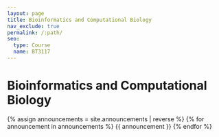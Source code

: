 ```yaml
---
layout: page
title: Bioinformatics and Computational Biology
nav_exclude: true
permalink: /:path/
seo:
  type: Course
  name: BT3117
---
```


# Bioinformatics and Computational Biology

{% assign announcements = site.announcements | reverse %}
{% for announcement in announcements %}
{{ announcement }}
{% endfor %}
